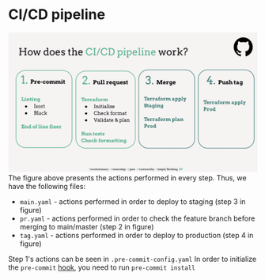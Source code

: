 # CI/CD pipeline
![dataroots.png](assets/CICDpipeline.png)
The figure above presents the actions performed in every step. Thus, we have the following files:
- `main.yaml` - actions performed in order to deploy to staging (step 3 in figure)
- `pr.yaml` - actions performed in order to check the feature branch before merging to main/master (step 2 in figure)
- `tag.yaml` - actions performed in order to deploy to production (step 4 in figure)

Step 1's actions can be seen in `.pre-commit-config.yaml`
In order to initialize the `pre-commit` [hook]("https://pre-commit.com/"), you need to run `pre-commit install`